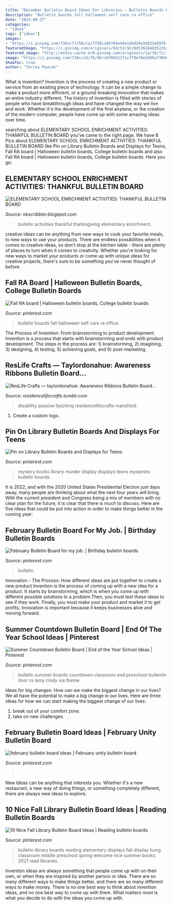 ```yaml
---
title: "December Bulletin Board Ideas For Libraries ~ Bulletin Boards Fall Halloween Self Care Ra Office"
description: "Bulletin boards fall halloween self care ra office"
date: "2023-09-27"
categories:
- "ideas"
tags: ["ideas"]
images:
- "https://i.pinimg.com/736x/f7/58/ca/f758ca9b784e4de1dbd29a3d822e69f6--murder-mystery-books-murder-mysteries.jpg"
featuredImage: "https://i.pinimg.com/originals/8d/53/92/8d53920483522ba5a768e0900583836e.jpg"
featured_image: "http://media-cache-ec0.pinimg.com/originals/1a/36/fc/1a36fc1283460cb96a86a53d7035bc3d.jpg"
image: "https://i.pinimg.com/736x/c6/f8/66/c6f86612f1cf79e78ed306a730401450--february-bulletin-board-ideas-preschool.jpg"
ShowToc: true
author: "Torrey Paucek"
---
```



What is invention?
Invention is the process of creating a new product or service from an existing piece of technology. It can be a simple change to make a product more efficient, or a ground-breaking innovation that makes an entire industry different. 
The history of invention is filled with stories of people who have breakthrough ideas and have changed the way we live and work. Whether it's the development of the first airplane, or the creation of the modern computer, people have come up with some amazing ideas over time.

	

		
searching about ELEMENTARY SCHOOL ENRICHMENT ACTIVITIES: THANKFUL BULLETIN BOARD you've came to the right page. We have 8 Pics about ELEMENTARY SCHOOL ENRICHMENT ACTIVITIES: THANKFUL BULLETIN BOARD like Pin on Library Bulletin Boards and Displays for Teens, Fall RA board | Halloween bulletin boards, College bulletin boards and also Fall RA board | Halloween bulletin boards, College bulletin boards. Here you go:
		
    
## ELEMENTARY SCHOOL ENRICHMENT ACTIVITIES: THANKFUL BULLETIN BOARD

<img loading=lazy src="http://1.bp.blogspot.com/-CMCVpRGZZkc/TkWPIXcdvDI/AAAAAAAADbg/RAr5BNazrdc/w1200-h630-p-k-no-nu/img189.bmp" onerror="this.onerror=null;this.src='https://tse2.mm.bing.net/th?id=OIP.zYoJ7BN2wT9bcPu5J5lklQHaE_&amp;pid=15.1';" alt="ELEMENTARY SCHOOL ENRICHMENT ACTIVITIES: THANKFUL BULLETIN BOARD">

_Source: okscribbler.blogspot.com_

>bulletin activities thankful thanksgiving elementary enrichment. 

	

creative ideas can be anything from new ways to cook your favorite meals, to new ways to use your products. There are endless possibilities when it comes to creative ideas, so don't stop at the kitchen table - there are plenty of places to turn when it comes to creativity. Whether you're looking for new ways to market your products or come up with unique ideas for creative projects, there's sure to be something you've never thought of before.

    
## Fall RA Board | Halloween Bulletin Boards, College Bulletin Boards

<img loading=lazy src="https://i.pinimg.com/736x/ea/26/2e/ea262ee7aa76bbc3da790c3de2d0c983.jpg" onerror="this.onerror=null;this.src='https://tse3.mm.bing.net/th?id=OIP.gB_HlY3p2LuOMdcXNsxC7wHaFj&amp;pid=15.1';" alt="Fall RA board | Halloween bulletin boards, College bulletin boards">

_Source: pinterest.com_

>bulletin boards fall halloween self care ra office. 

	

The Process of Invention: From brainstorming to product development.
Invention is a process that starts with brainstorming and ends with product development. The steps in the process are: 1) brainstorming, 2) imagining, 3) designing, 4) testing, 5) achieving goals, and 6) post-marketing.

    
## ResLife Crafts — Taylordonahue: Awareness Ribbons Bulletin Board...

<img loading=lazy src="https://66.media.tumblr.com/a7863bfc62ef116d13143a29d5398680/tumblr_nex2etYxzH1r8ypreo3_1280.jpg" onerror="this.onerror=null;this.src='https://tse3.mm.bing.net/th?id=OIP.JPTbDreK5_RyOOZOhSHYTAHaJ4&amp;pid=15.1';" alt="ResLife Crafts — taylordonahue: Awareness Ribbons Bulletin Board...">

_Source: residencelifecrafts.tumblr.com_

>disability passive fasching residencelifecrafts mansfield. 

	

1. Create a custom logo.

    
## Pin On Library Bulletin Boards And Displays For Teens

<img loading=lazy src="https://i.pinimg.com/736x/f7/58/ca/f758ca9b784e4de1dbd29a3d822e69f6--murder-mystery-books-murder-mysteries.jpg" onerror="this.onerror=null;this.src='https://tse1.mm.bing.net/th?id=OIP.WId3BWP0Yd1EAUqFj_x2uQHaJ3&amp;pid=15.1';" alt="Pin on Library Bulletin Boards and Displays for Teens">

_Source: pinterest.com_

>mystery books library murder display displays teens mysteries bulletin boards. 

	

It is 2022, and with the 2020 United States Presidential Election just days away, many people are thinking about what the next four years will bring. With the current president and Congress being a mix of members with no clear plan for the future, it is clear that there is much to discuss. Here are five ideas that could be put into action in order to make things better in the coming year: 

    
## February Bulletin Board For My Job. | Birthday Bulletin Boards

<img loading=lazy src="https://i.pinimg.com/originals/8d/53/92/8d53920483522ba5a768e0900583836e.jpg" onerror="this.onerror=null;this.src='https://tse4.mm.bing.net/th?id=OIP.Mzi9WQvAkM3fvhUauabeHgHaJ4&amp;pid=15.1';" alt="February Bulletin Board for my job. | Birthday bulletin boards">

_Source: pinterest.com_

>bulletin. 

	

Innovation - The Process: How different ideas are put together to create a new product
Invention is the process of coming up with a new idea for a product. It starts by brainstorming, which is when you come up with different possible solutions to a problem.Then, you must test these ideas to see if they work. Finally, you must make your product and market it to get profits. Innovation is important because it keeps businesses alive and moving forward.

    
## Summer Countdown Bulletin Board | End Of The Year School Ideas | Pinterest

<img loading=lazy src="http://media-cache-ec0.pinimg.com/originals/1a/36/fc/1a36fc1283460cb96a86a53d7035bc3d.jpg" onerror="this.onerror=null;this.src='https://tse2.mm.bing.net/th?id=OIP.ltFl774YGf0CVUdRSNSqKQHaFj&amp;pid=15.1';" alt="Summer Countdown Bulletin Board | End of the Year School Ideas | Pinterest">

_Source: pinterest.com_

>bulletin summer boards countdown classroom end preschool bullentin door ra lamy cindy via theme. 

	

Ideas for big changes: How can we make the biggest change in our lives?
We all have the potential to make a big change in our lives. Here are three ideas for how we can start making the biggest change of our lives:
1. break out of your comfort zone.
2. take on new challenges.

    
## February Bulletin Board Ideas | February Unity Bulletin Board

<img loading=lazy src="https://i.pinimg.com/736x/c6/f8/66/c6f86612f1cf79e78ed306a730401450--february-bulletin-board-ideas-preschool.jpg" onerror="this.onerror=null;this.src='https://tse4.mm.bing.net/th?id=OIP.7PSCLju4XY8-dOszeGuv5AHaJ4&amp;pid=15.1';" alt="february bulletin board ideas | February unity bulletin board">

_Source: pinterest.com_

>. 

	

New Ideas can be anything that interests you. Whether it's a new restaurant, a new way of doing things, or something completely different, there are always new ideas to explore.

    
## 10 Nice Fall Library Bulletin Board Ideas | Reading Bulletin Boards

<img loading=lazy src="https://i.pinimg.com/736x/5b/95/49/5b9549edad38697fc1202be90989b686.jpg" onerror="this.onerror=null;this.src='https://tse2.mm.bing.net/th?id=OIP.TrxahIHygnV-VZi21MAbSgHaJ3&amp;pid=15.1';" alt="10 Nice Fall Library Bulletin Board Ideas | Reading bulletin boards">

_Source: pinterest.com_

>bulletin library boards reading elementary displays fall display hung classroom middle preschool spring welcome nice summer books 2021 read libraries. 

	

Invention ideas are always something that people come up with on their own, or when they are inspired by another person or idea. There are so many different ways to make things better, and there are so many different ways to make money. There is no one best way to think about invention ideas, and no one best way to come up with them. What matters most is what you decide to do with the ideas you come up with.


